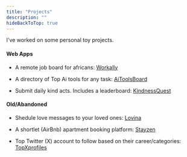 ```yaml
---
title: "Projects"
description: ""
hideBackToTop: true
---
```


I've worked on some personal toy projects.

#### Web Apps

* A remote job board for africans:
[Workally](https://www.workally.co) 

* A directory of Top Ai tools for any task:
[AiToolsBoard](https://www.aitoolsboard.com/) 

* Submit daily kind acts. Includes a leaderboard:
[KindnessQuest](https://www.kindnessquest.online) 

#### Old/Abandoned

* Shedule love messages to your loved ones:
[Lovina](https://lovina.vercel.app/) 

* A shortlet (AirBnb) apartment booking platform:
[Stayzen](https://www.stayzen.com.ng) 

* Top Twitter (X) account to follow based on their career/categories:
[TopXprofiles](https://topXprofiles.vercel.app/) 